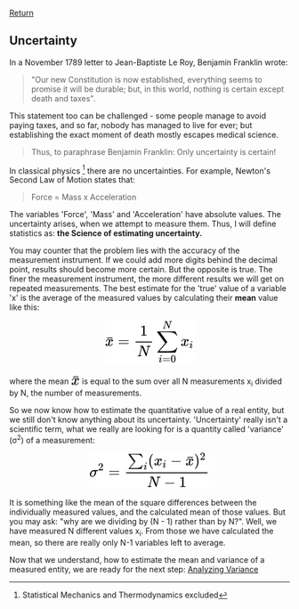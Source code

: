 [Return](About.md)
## Uncertainty ##

In a November 1789 letter to Jean-Baptiste Le Roy, Benjamin Franklin wrote: 
> "Our new Constitution is now established, everything seems to promise it will be durable; but, in this world, nothing is certain except death and taxes".

This statement too can be challenged - some people manage to avoid paying taxes, and so far, nobody has managed to live for ever; but establishing the exact moment of death mostly escapes medical science. 

> Thus, to paraphrase Benjamin Franklin: Only uncertainty is certain!

 In classical physics [^1] there are no uncertainties. For example, Newton's Second Law of Motion states that:
> Force = Mass x Acceleration

The variables 'Force', 'Mass' and 'Acceleration' have absolute values. The uncertainty arises, when we attempt to measure them. Thus, I will define statistics as: **the Science of estimating uncertainty.**

You may counter that the problem lies with the accuracy of the measurement instrument. If we could add more digits behind the decimal point, results should become more certain. But the opposite is true. The finer the measurement instrument, the more different results we will get on repeated measurements. The best estimate for the 'true' value of a variable 'x' is the average of the measured values by calculating their **mean** value like this:

<div align="center"><img style="background: black;" src="svg/YUyhMYmlbD.svg"></div>

where the mean <img style="transform: translateY(0.1em); background: white;" src="svg/lvTG095mPi.svg"> is equal to the sum over all N measurements x<sub>i</sub> divided by N, the number of measurements.

So we now know how to estimate the quantitative value of a real entity, but we still don't know anything about its uncertainty. 'Uncertainty' really isn't a scientific term, what we really are looking for is a quantity called 'variance'  (&sigma;<sup>2</sup>) of a measurement:

<div align="center"><img style="background: black;" src="svg/uGWR4aBeBY.svg"></div>

It is something like the mean of the square differences between the individually measured values, and the calculated mean of those values. But you may ask: "why are we dividing by (N - 1) rather than by N?". Well, we have measured N different values x<sub>i</sub>. From those we have calculated the mean, so there are really only N-1 variables left to average.

Now that we understand, how to estimate the mean and variance of a measured entity, we are ready for the next step: [Analyzing Variance](Variance.md)


[^1]: Statistical Mechanics and Thermodynamics excluded
